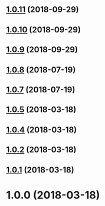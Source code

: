 <a name="1.0.11"></a>
## [1.0.11](https://github.com/GaiAma/cuid-cli/compare/v1.0.10...v1.0.11) (2018-09-29)



<a name="1.0.10"></a>
## [1.0.10](https://github.com/GaiAma/cuid-cli/compare/v1.0.9...v1.0.10) (2018-09-29)



<a name="1.0.9"></a>
## [1.0.9](https://github.com/GaiAma/cuid-cli/compare/v1.0.8...v1.0.9) (2018-09-29)



<a name="1.0.8"></a>
## [1.0.8](https://github.com/GaiAma/cuid-cli/compare/v1.0.7...v1.0.8) (2018-07-19)



<a name="1.0.7"></a>
## [1.0.7](https://github.com/GaiAma/cuid-cli/compare/v1.0.5...v1.0.7) (2018-07-19)



<a name="1.0.5"></a>
## [1.0.5](https://github.com/GaiAma/cuid-cli/compare/v1.0.4...v1.0.5) (2018-03-18)



<a name="1.0.4"></a>
## [1.0.4](https://github.com/GaiAma/cuid-cli/compare/v1.0.2...v1.0.4) (2018-03-18)



<a name="1.0.2"></a>
## [1.0.2](https://github.com/GaiAma/cuid-cli/compare/v1.0.1...v1.0.2) (2018-03-18)



<a name="1.0.1"></a>
## [1.0.1](https://github.com/GaiAma/cuid-cli/compare/v1.0.0...v1.0.1) (2018-03-18)



<a name="1.0.0"></a>
# 1.0.0 (2018-03-18)



